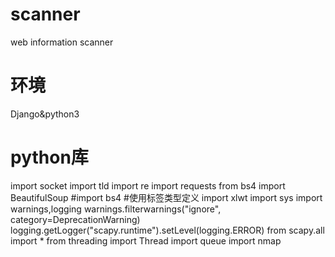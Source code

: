 # scanner
web information scanner
# 环境
Django&python3
# python库
import socket
import tld
import re
import requests
from bs4 import BeautifulSoup
#import bs4 #使用标签类型定义
import xlwt
import sys
import warnings,logging
warnings.filterwarnings("ignore", category=DeprecationWarning)
logging.getLogger("scapy.runtime").setLevel(logging.ERROR)
from scapy.all import *
from threading import Thread
import queue
import nmap
